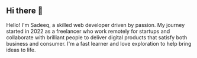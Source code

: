 ## Hi there 👋

<!--
**Dev1Ab/Dev1Ab** is a ✨ _special_ ✨ repository because its `README.md` (this file) appears on your GitHub profile.

Here are some ideas to get you started:

- 🔭 I’m currently working on ...
- 🌱 I’m currently learning ...
- 👯 I’m looking to collaborate on ...
- 🤔 I’m looking for help with ...
- 💬 Ask me about ...
- 📫 How to reach me: ...
- 😄 Pronouns: ...
- ⚡ Fun fact: ...
-->

Hello! I'm Sadeeq, a skilled web developer driven by passion. My journey started in 2022 as a freelancer who work remotely for startups and collaborate with brilliant people to deliver digital products that satisfy both business and consumer. I'm a fast learner and love exploration to help bring ideas to life.

